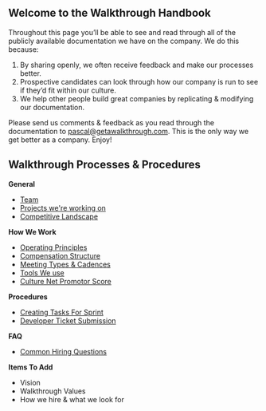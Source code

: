 ## Welcome to the Walkthrough Handbook

Throughout this page you’ll be able to see and read through all of the publicly available documentation we have on the company. We do this because:

1. By sharing openly, we often receive feedback and make our processes better.
2. Prospective candidates can look through how our company is run to see if they’d fit within our culture.
3. We help other people build great companies by replicating & modifying our documentation.

Please send us comments & feedback as you read through the documentation to pascal@getawalkthrough.com. This is the only way we get better as a company. Enjoy!

## Walkthrough Processes & Procedures

**General**

- [Team](https://github.com/WalkthroughVR/Handbook/blob/master/Team.md)
- [Projects we're working on](https://github.com/WalkthroughVR/Handbook/blob/master/Projects.md)
- [Competitive Landscape](https://github.com/WalkthroughVR/Handbook/blob/master/CompetitiveLandscape.md)

**How We Work**

- [Operating Principles](https://github.com/WalkthroughVR/Handbook/blob/master/OperatingPrinciples.md)
- [Compensation Structure](https://github.com/WalkthroughVR/Handbook/blob/master/CompensationStructure.md)
- [Meeting Types & Cadences](https://github.com/WalkthroughVR/Handbook/blob/master/CompanyMeetings.md)
- [Tools We use](https://github.com/WalkthroughVR/Handbook/blob/master/Tools.md)
- [Culture Net Promotor Score](https://github.com/WalkthroughVR/Handbook/blob/master/CultureNPS.md)

**Procedures**
- [Creating Tasks For Sprint](https://github.com/WalkthroughVR/Handbook/blob/master/CreatingTasksForSprint.md)
- [Developer Ticket Submission](https://github.com/WalkthroughVR/Handbook/blob/master/DeveloperTicketSubmission.md)


**FAQ**
- [Common Hiring Questions](https://github.com/WalkthroughVR/Handbook/blob/master/CommonHiringQuestions.md)

**Items To Add**
- Vision
- Walkthrough Values
- How we hire & what we look for
